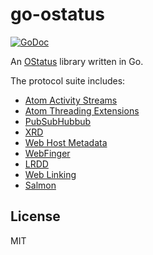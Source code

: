 # go-ostatus

[![GoDoc](https://godoc.org/github.com/emersion/go-ostatus?status.svg)](https://godoc.org/github.com/emersion/go-ostatus)

An [OStatus](https://www.w3.org/community/ostatus/wiki/images/9/93/OStatus_1.0_Draft_2.pdf) library written in Go.

The protocol suite includes:

* [Atom Activity Streams](http://activitystrea.ms/specs/atom/1.0/)
* [Atom Threading Extensions](https://tools.ietf.org/html/rfc4685)
* [PubSubHubbub](http://pubsubhubbub.github.io/PubSubHubbub/pubsubhubbub-core-0.4.html)
* [XRD](http://docs.oasis-open.org/xri/xrd/v1.0/xrd-1.0.html)
* [Web Host Metadata](https://tools.ietf.org/html/rfc6415)
* [WebFinger](https://tools.ietf.org/html/rfc7033)
* [LRDD](https://tools.ietf.org/html/draft-hammer-discovery-06)
* [Web Linking](https://tools.ietf.org/html/rfc5988)
* [Salmon](http://www.salmon-protocol.org/salmon-protocol-summary)

## License

MIT
